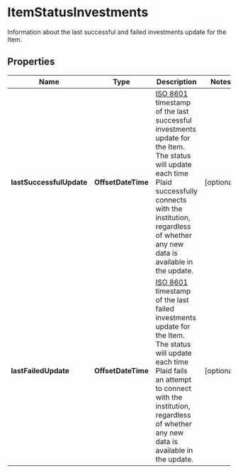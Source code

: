 

# ItemStatusInvestments

Information about the last successful and failed investments update for the Item.

## Properties

| Name | Type | Description | Notes |
|------------ | ------------- | ------------- | -------------|
|**lastSuccessfulUpdate** | **OffsetDateTime** | [ISO 8601](https://wikipedia.org/wiki/ISO_8601) timestamp of the last successful investments update for the Item. The status will update each time Plaid successfully connects with the institution, regardless of whether any new data is available in the update. |  [optional] |
|**lastFailedUpdate** | **OffsetDateTime** | [ISO 8601](https://wikipedia.org/wiki/ISO_8601) timestamp of the last failed investments update for the Item. The status will update each time Plaid fails an attempt to connect with the institution, regardless of whether any new data is available in the update. |  [optional] |



